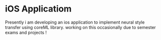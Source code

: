# iOS Applicatiom 

Presently i am developing an ios application to implement neural style transfer using coreML library. 
working on this occasionally due to semester exams and projects !


